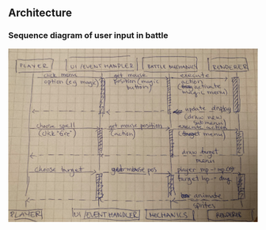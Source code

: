 ## Architecture

### Sequence diagram of user input in battle
![Sequence diagram](documentation/images/seqdiagram.png)
